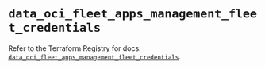 # `data_oci_fleet_apps_management_fleet_credentials`

Refer to the Terraform Registry for docs: [`data_oci_fleet_apps_management_fleet_credentials`](https://registry.terraform.io/providers/oracle/oci/6.18.0/docs/data-sources/fleet_apps_management_fleet_credentials).

